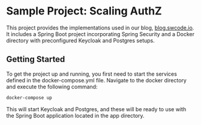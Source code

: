 # Sample Project: Scaling AuthZ

This project provides the implementations used in our blog, [blog.swcode.io](http://blog.swcode.io). It includes a Spring Boot project incorporating Spring Security and a Docker directory with preconfigured Keycloak and Postgres setups.

## Getting Started
To get the project up and running, you first need to start the services defined in the docker-compose.yml file. Navigate to the docker directory and execute the following command:

```bash
docker-compose up
```

This will start Keycloak and Postgres, and these will be ready to use with the Spring Boot application located in the app directory.